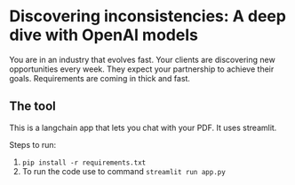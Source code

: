 # Discovering inconsistencies: A deep dive with OpenAI models

You are in an industry that evolves fast. Your clients are discovering new opportunities every week.
They expect your partnership to achieve their goals. Requirements are coming in thick and fast.

## The tool

This is a langchain app that lets you chat with your PDF. It uses streamlit.

Steps to run:

1. `pip install -r requirements.txt`
2. To run the code use to command `streamlit run app.py`
